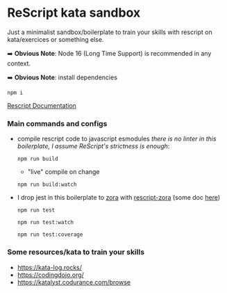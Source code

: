# ReScript kata sandbox

Just a minimalist sandbox/boilerplate to train your skills with rescript on kata/exercices or something else.

:arrow_right: **Obvious Note**: Node 16 (Long Time Support) is recommended in any context.

:arrow_right: **Obvious Note**: install dependencies
```shell
npm i
```

[Rescript Documentation](https://rescript-lang.org/docs/manual/latest/introduction)

### Main commands and configs

- compile rescript code to javascript esmodules _there is no linter in this boilerplate, I assume ReScript's strictness is enough_:

  ```shell
  npm run build
  ```
    - "live" compile on change

    ```shell
    npm run build:watch
    ```

- I drop jest in this boilerplate to [zora](https://github.com/lorenzofox3/zora) with [rescript-zora](https://github.com/dusty-phillips/rescript-zora) (some doc [here](https://dusty.phillips.codes/2021/04/18/introducing-rescript-zora/))

  ```shell
  npm run test
  ```
  ```shell
  npm run test:watch
  ```
  ```shell
  npm run test:coverage
  ```
  
### Some resources/kata to train your skills

- https://kata-log.rocks/
- https://codingdojo.org/
- https://katalyst.codurance.com/browse